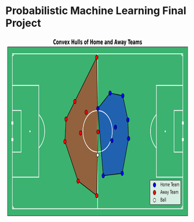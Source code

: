 # Probabilistic Machine Learning Final Project

<div style="text-align: center;">
    <img src="gifs/convex_hulls.gif" alt="Alt text" width="800" height="500">
</div>